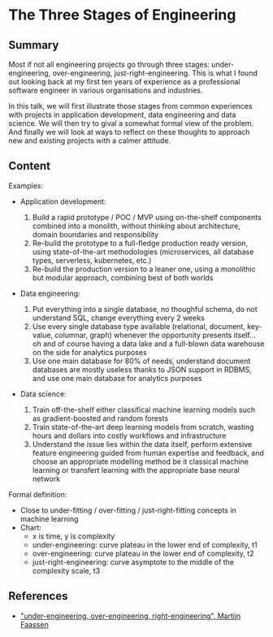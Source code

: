 # The Three Stages of Engineering

## Summary

Most if not all engineering projects go through three stages: under-engineering, over-engineering, just-right-engineering. This is what I found out looking back at my first ten years of experience as a professional software engineer in various organisations and industries.

In this talk, we will first illustrate those stages from common experiences with projects in application development, data engineering and data science. We will then try to gival a somewhat formal view of the problem. And finally we will look at ways to reflect on these thoughts to approach new and existing projects with a calmer attitude.

## Content

Examples:

- Application development:
    1. Build a rapid prototype / POC / MVP using on-the-shelf components combined into a monolith, without thinking about architecture, domain boundaries and responsibility
    2. Re-build the prototype to a full-fledge production ready version, using state-of-the-art methodologies (microservices, all database types, serverless, kubernetes, etc.)
    3. Re-build the production version to a leaner one, using a monolithic but modular approach, combining best of both worlds

- Data engineering:
    1. Put everything into a single database, no thoughful schema, do not understand SQL, change everything every 2 weeks
    2. Use every single database type available (relational, document, key-value, columnar, graph) whenever the opportunity presents itself... oh and of course having a data lake and a full-blown data warehouse on the side for analytics purposes
    3. Use one main database for 80% of needs, understand document databases are mostly useless thanks to JSON support in RDBMS, and use one main database for analytics purposes

- Data science:
    1. Train off-the-shelf either classifical machine learning models such as gradient-boosted and random forests
    2. Train state-of-the-art deep learning models from scratch, wasting hours and dollars into costly workflows and infrastructure
    3. Understand the issue lies within the data itself, perform extensive feature engineering guided from human expertise and feedback, and choose an appropriate modelling method be it classical machine learning or transfert learning with the appropriate base neural network

Formal definition:

- Close to under-fitting / over-fitting / just-right-fitting concepts in machine learning
- Chart:
    - x is time, y is complexity
    - under-engineering: curve plateau in the lower end of complexity, t1
    - over-engineering: curve plateau in the lower end of complexity, t2
    - just-right-engineering: curve asymptote to the middle of the complexity scale, t3

## References

- ["under-engineering, over-engineering, right-engineering", Martijn Faassen](https://blog.startifact.com/posts/older/under-engineering-over-engineering-right-engineering.html)
